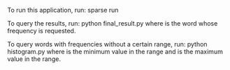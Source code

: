 To run this application, run:
    sparse run

To query the results, run:
    python final_result.py <word>
where <word> is the word whose frequency is requested.

To query words with frequencies without a certain range, run:
    python histogram.py <min> <max>
where <min> is the minimum value in the range and <max> is the maximum value 
in the range.

